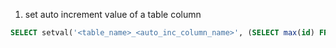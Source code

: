 1. set auto increment value of a table column
```sql
SELECT setval('<table_name>_<auto_inc_column_name>', (SELECT max(id) FROM <table_name>));
```
